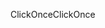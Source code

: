 <span data-ttu-id="7ec9b-101">ClickOnce</span><span class="sxs-lookup"><span data-stu-id="7ec9b-101">ClickOnce</span></span>
